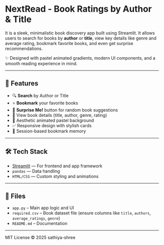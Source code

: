 # NextRead - Book Ratings by Author & Title
It is a sleek, minimalistic book discovery app built using Streamlit. It allows users to search for books by **author** or **title**, view key details like genre and average rating, bookmark favorite books, and even get surprise recommendations.

✨ Designed with pastel animated gradients, modern UI components, and a smooth reading experience in mind.

---

## 🚀 Features

- 🔍 **Search** by Author or Title
- ⭐ **Bookmark** your favorite books
- 🎲 **Surprise Me!** button for random book suggestions
- 📘 View book details (title, author, genre, rating)
- 🎨 Aesthetic animated pastel background
- ✅ Responsive design with stylish cards
- 📎 Session-based bookmark memory

---

## 🛠 Tech Stack

- [Streamlit](https://streamlit.io/) — For frontend and app framework
- `pandas` — Data handling
- `HTML/CSS` — Custom styling and animations

---

## 📂 Files

- `app.py` – Main app logic and UI
- `required.csv` – Book dataset file (ensure columns like `title`, `authors`, `average_ratings`, `genre`)
- `README.md` – Documentation

---
MIT License © 2025 sathiya-shree

